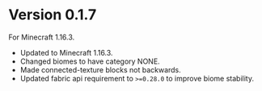 # Version 0.1.7
For Minecraft 1.16.3.

* Updated to Minecraft 1.16.3.
* Changed biomes to have category NONE.
* Made connected-texture blocks not backwards.
* Updated fabric api requirement to `>=0.28.0` to improve biome stability.
